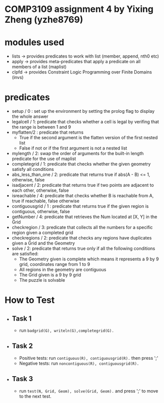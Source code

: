 # COMP3109 assignment 4 by Yixing Zheng (yzhe8769)

# modules used
* lists -> provides predicates to work with list (member, append, nth0 etc)
* apply -> provides meta-predicates that apply a predicate on all members of a list (maplist)
* clpfd -> provides Constraint Logic Programming over Finite Domains (invs)
# predicates
* setup / 0 : set up the environment by setting the prolog flag to display the whole answer
* legalcell / 1: predicate that checks whether a cell is legal by verifing that the range is between 1 and 9
* myflatten/2 : predicate that returns
    *  True if the second argument is the flatten version of the first nested list 		
    *  False if not or if the first argument is not a nested list
* mylength / 2: swap the order of arguments for the built-in length predicate for the use of maplist
* completegrid / 1: predicate that checks whether the given geometry satisfy all conditions
* abs_less_than_one / 2: predicate that returns true if abs(A - B) <= 1, otherwise, false
* isadjacent / 2: predicate that returns true if two points are adjacent to each other, otherwise, false
* isreachable / 4: predicate that checks whether B is reachable from A, true if reachable, false otherwise
* contiguousgrid / 1 : predicate that returns true if the given region is contiguous, otherwise, false
* getNumber / 4: predicate that retrieves the Num located at [X, Y] in the Grid
* checkregion / 3: predicate that collects all the numbers for a specific region given a completed grid
* checkregions / 2: predicate that checks any regions have duplicates given a Grid and the Geometry
* solve / 2: predicate that returns true only if all the following conditions are satisfied:
	* The Geometry given is complete which means it represents a 9 by 9 grid, coordinates range from 1 to 9
	* All regions in the geometry are contiguous
   * The Grid given is a 9 by 9 grid
   * The puzzle is solvable
# How to Test
* ## Task 1
    *  run ```badgrid(G), writeln(G),completegrid(G).```
* ## Task 2
    * Positive tests: run ```contiguous(R), contiguousgrid(R).``` then press ';'
    * Negative tests: run ```noncontiguous(R), contiguousgrid(R).```
* ## Task 3
    *  run ```test(N, Grid, Geom), solve(Grid, Geom).``` and press ';' to move to the next test. 
